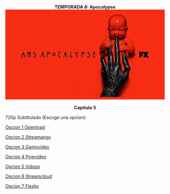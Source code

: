 <div align="center"><b>TEMPORADA 8: Apocalypse
<img src="https://raw.githubusercontent.com/LordDiabolico/Series/master/AHS-8_Apocalypse.jpg">

Capitulo 5</b></center></div>

720p Subtitulado (Escoge una opcion):

<a href="https://openload.co/f/rhtwdlVU9SU/">Opcion 1 Openload</a>

<a href="https://streamango.com/f/ekosclnekdcpqqll/">Opcion 2 Streamango</a>

<a href="http://gamovideo.com/usczjih8jcxj">Opcion 3 Gamovideo</a>

<a href="http://powvideo.net/xbzfusbg5jro">Opcion 4 Powvideo</a>

<a href="https://vidoza.net/yf5xzil0slqo.html">Opcion 5 Vidoza</a>

<a href="http://streamcloud.eu/nfbdql873wh0">Opcion 6 Streamcloud</a>

<a href="https://www.flashx.tv/j025rw9zcpjm.html">Opcion 7 Flashx</a>

